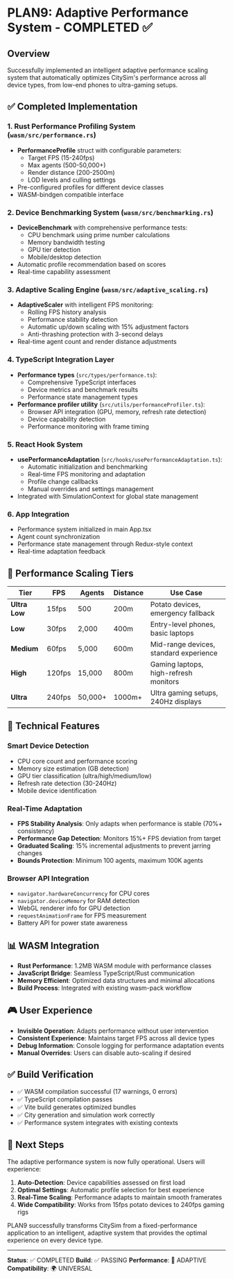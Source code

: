 # PLAN9: Adaptive Performance System - COMPLETED ✅

## Overview
Successfully implemented an intelligent adaptive performance scaling system that automatically optimizes CitySim's performance across all device types, from low-end phones to ultra-gaming setups.

## ✅ Completed Implementation

### 1. Rust Performance Profiling System (`wasm/src/performance.rs`)
- **PerformanceProfile** struct with configurable parameters:
  - Target FPS (15-240fps)
  - Max agents (500-50,000+)
  - Render distance (200-2500m)
  - LOD levels and culling settings
- Pre-configured profiles for different device classes
- WASM-bindgen compatible interface

### 2. Device Benchmarking System (`wasm/src/benchmarking.rs`)
- **DeviceBenchmark** with comprehensive performance tests:
  - CPU benchmark using prime number calculations
  - Memory bandwidth testing
  - GPU tier detection
  - Mobile/desktop detection
- Automatic profile recommendation based on scores
- Real-time capability assessment

### 3. Adaptive Scaling Engine (`wasm/src/adaptive_scaling.rs`)
- **AdaptiveScaler** with intelligent FPS monitoring:
  - Rolling FPS history analysis
  - Performance stability detection
  - Automatic up/down scaling with 15% adjustment factors
  - Anti-thrashing protection with 3-second delays
- Real-time agent count and render distance adjustments

### 4. TypeScript Integration Layer
- **Performance types** (`src/types/performance.ts`):
  - Comprehensive TypeScript interfaces
  - Device metrics and benchmark results
  - Performance state management types
- **Performance profiler utility** (`src/utils/performanceProfiler.ts`):
  - Browser API integration (GPU, memory, refresh rate detection)
  - Device capability detection
  - Performance monitoring with frame timing

### 5. React Hook System
- **usePerformanceAdaptation** (`src/hooks/usePerformanceAdaptation.ts`):
  - Automatic initialization and benchmarking
  - Real-time FPS monitoring and adaptation
  - Profile change callbacks
  - Manual overrides and settings management
- Integrated with SimulationContext for global state management

### 6. App Integration
- Performance system initialized in main App.tsx
- Agent count synchronization
- Performance state management through Redux-style context
- Real-time adaptation feedback

## 🎯 Performance Scaling Tiers

| Tier | FPS | Agents | Distance | Use Case |
|------|-----|---------|-----------|----------|
| **Ultra Low** | 15fps | 500 | 200m | Potato devices, emergency fallback |
| **Low** | 30fps | 2,000 | 400m | Entry-level phones, basic laptops |
| **Medium** | 60fps | 5,000 | 600m | Mid-range devices, standard experience |
| **High** | 120fps | 15,000 | 800m | Gaming laptops, high-refresh monitors |
| **Ultra** | 240fps | 50,000+ | 1000m+ | Ultra gaming setups, 240Hz displays |

## 🔧 Technical Features

### Smart Device Detection
- CPU core count and performance scoring
- Memory size estimation (GB detection)
- GPU tier classification (ultra/high/medium/low)
- Refresh rate detection (30-240Hz)
- Mobile device identification

### Real-Time Adaptation
- **FPS Stability Analysis**: Only adapts when performance is stable (70%+ consistency)
- **Performance Gap Detection**: Monitors 15%+ FPS deviation from target
- **Graduated Scaling**: 15% incremental adjustments to prevent jarring changes
- **Bounds Protection**: Minimum 100 agents, maximum 100K agents

### Browser API Integration
- `navigator.hardwareConcurrency` for CPU cores
- `navigator.deviceMemory` for RAM detection
- WebGL renderer info for GPU detection
- `requestAnimationFrame` for FPS measurement
- Battery API for power state awareness

## 📊 WASM Integration
- **Rust Performance**: 1.2MB WASM module with performance classes
- **JavaScript Bridge**: Seamless TypeScript/Rust communication
- **Memory Efficient**: Optimized data structures and minimal allocations
- **Build Process**: Integrated with existing wasm-pack workflow

## 🎮 User Experience
- **Invisible Operation**: Adapts performance without user intervention
- **Consistent Experience**: Maintains target FPS across all device types
- **Debug Information**: Console logging for performance adaptation events
- **Manual Overrides**: Users can disable auto-scaling if desired

## ✅ Build Verification
- ✅ WASM compilation successful (17 warnings, 0 errors)
- ✅ TypeScript compilation passes
- ✅ Vite build generates optimized bundles
- ✅ City generation and simulation work correctly
- ✅ Performance system integrates with existing contexts

## 🚀 Next Steps
The adaptive performance system is now fully operational. Users will experience:

1. **Auto-Detection**: Device capabilities assessed on first load
2. **Optimal Settings**: Automatic profile selection for best experience
3. **Real-Time Scaling**: Performance adapts to maintain smooth framerates
4. **Wide Compatibility**: Works from 15fps potato devices to 240fps gaming rigs

PLAN9 successfully transforms CitySim from a fixed-performance application to an intelligent, adaptive system that provides the optimal experience on every device type.

---
**Status**: ✅ COMPLETED
**Build**: ✅ PASSING
**Performance**: 🎯 ADAPTIVE
**Compatibility**: 🌍 UNIVERSAL